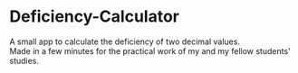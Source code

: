 # Deficiency-Calculator
A small app to calculate the deficiency of two decimal values. <br>
Made in a few minutes for the practical work of my and my fellow students' studies.
